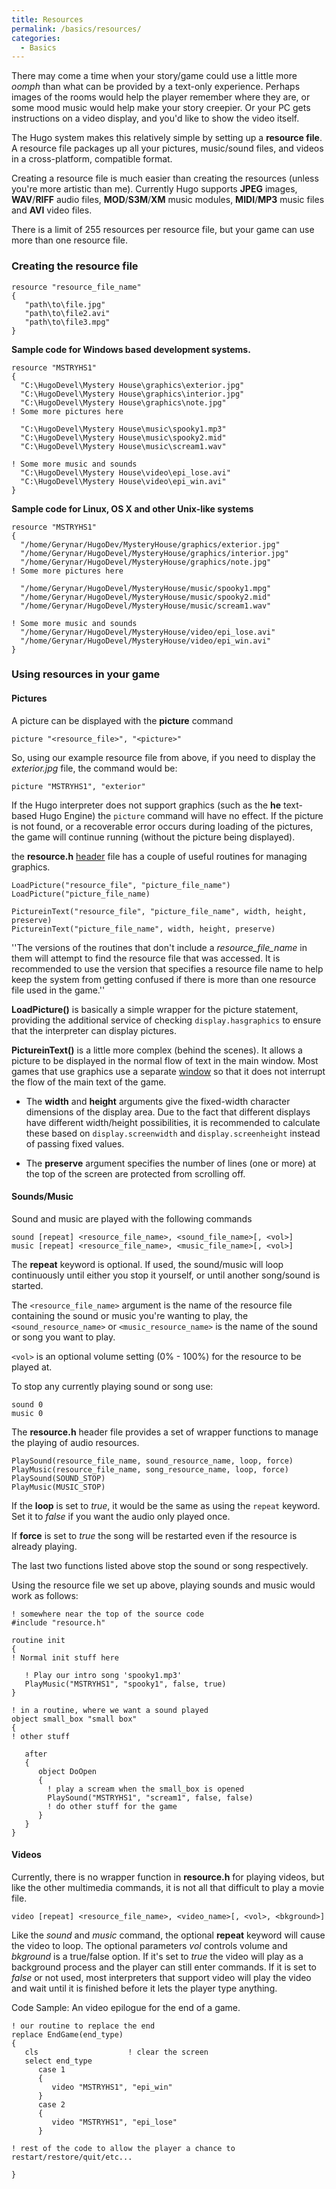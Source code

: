 ```yaml
---
title: Resources
permalink: /basics/resources/
categories: 
  - Basics
---
```


There may come a time when your story/game could use a little more
*oomph* than what can be provided by a text-only experience. Perhaps
images of the rooms would help the player remember where they are, or
some mood music would help make your story creepier. Or your PC gets
instructions on a video display, and you'd like to show the video
itself.

The Hugo system makes this relatively simple by setting up a **resource
file**. A resource file packages up all your pictures, music/sound
files, and videos in a cross-platform, compatible format.

Creating a resource file is much easier than creating the resources
(unless you're more artistic than me). Currently Hugo supports **JPEG**
images, **WAV**/**RIFF** audio files, **MOD**/**S3M**/**XM** music
modules, **MIDI**/**MP3** music files and **AVI** video files.

There is a limit of 255 resources per resource file, but your game can
use more than one resource file.

### Creating the resource file

    resource "resource_file_name"
    {
       "path\to\file.jpg"
       "path\to\file2.avi"
       "path\to\file3.mpg"
    }

**Sample code for Windows based development systems.**

    resource "MSTRYHS1"
    {
      "C:\HugoDevel\Mystery House\graphics\exterior.jpg"
      "C:\HugoDevel\Mystery House\graphics\interior.jpg"
      "C:\HugoDevel\Mystery House\graphics\note.jpg"
    ! Some more pictures here

      "C:\HugoDevel\Mystery House\music\spooky1.mp3"
      "C:\HugoDevel\Mystery House\music\spooky2.mid"
      "C:\HugoDevel\Mystery House\music\scream1.wav"

    ! Some more music and sounds
      "C:\HugoDevel\Mystery House\video\epi_lose.avi"
      "C:\HugoDevel\Mystery House\video\epi_win.avi"
    }

**Sample code for Linux, OS X and other Unix-like systems**

    resource "MSTRYHS1"
    {
      "/home/Gerynar/HugoDev/MysteryHouse/graphics/exterior.jpg"
      "/home/Gerynar/HugoDevel/MysteryHouse/graphics/interior.jpg"
      "/home/Gerynar/HugoDevel/MysteryHouse/graphics/note.jpg"
    ! Some more pictures here

      "/home/Gerynar/HugoDevel/MysteryHouse/music/spooky1.mpg"
      "/home/Gerynar/HugoDevel/MysteryHouse/music/spooky2.mid"
      "/home/Gerynar/HugoDevel/MysteryHouse/music/scream1.wav"

    ! Some more music and sounds
      "/home/Gerynar/HugoDevel/MysteryHouse/video/epi_lose.avi"
      "/home/Gerynar/HugoDevel/MysteryHouse/video/epi_win.avi"
    }

### Using resources in your game

#### Pictures

A picture can be displayed with the **picture** command

    picture "<resource_file>", "<picture>"

So, using our example resource file from above, if you need to display
the *exterior.jpg* file, the command would be:

    picture "MSTRYHS1", "exterior"

If the Hugo interpreter does not support graphics (such as the **he**
text-based Hugo Engine) the `picture` command will have no effect. If
the picture is not found, or a recoverable error occurs during loading
of the pictures, the game will continue running (without the picture
being displayed).

the **resource.h** [header](headers) file has a couple of
useful routines for managing graphics.

    LoadPicture("resource_file", "picture_file_name")
    LoadPicture("picture_file_name)

    PictureinText("resource_file", "picture_file_name", width, height, preserve)
    PictureinText("picture_file_name", width, height, preserve)

''The versions of the routines that don't include a
*resource_file_name* in them will attempt to find the resource file
that was accessed. It is recommended to use the version that specifies a
resource file name to help keep the system from getting confused if
there is more than one resource file used in the game.''

**LoadPicture()** is basically a simple wrapper for the picture
statement, providing the additional service of checking
`display.hasgraphics` to ensure that the interpreter can display
pictures.

**PictureinText()** is a little more complex (behind the scenes). It
allows a picture to be displayed in the normal flow of text in the main
window. Most games that use graphics use a separate
[window](window) so that it does not interrupt the flow of
the main text of the game.

-   The **width** and **height** arguments give the fixed-width
    character dimensions of the display area. Due to the fact that
    different displays have different width/height possibilities, it is
    recommended to calculate these based on `display.screenwidth` and
    `display.screenheight` instead of passing fixed values.

<!-- -->

-   The **preserve** argument specifies the number of lines (one or
    more) at the top of the screen are protected from scrolling off.

#### Sounds/Music

Sound and music are played with the following commands

    sound [repeat] <resource_file_name>, <sound_file_name>[, <vol>]
    music [repeat] <resource_file_name>, <music_file_name>[, <vol>]

The **repeat** keyword is optional. If used, the sound/music will loop
continuously until either you stop it yourself, or until another
song/sound is started.

The `<resource_file_name>` argument is the name of the resource
file containing the sound or music you're wanting to play, the
`<sound_resource_name>` or `<music_resource_name>` is the name
of the sound or song you want to play.

`<vol>` is an optional volume setting (0% - 100%) for the resource to
be played at.

To stop any currently playing sound or song use:

    sound 0
    music 0

The **resource.h** header file provides a set of wrapper functions to
manage the playing of audio resources.

    PlaySound(resource_file_name, sound_resource_name, loop, force)
    PlayMusic(resource_file_name, song_resource_name, loop, force)
    PlaySound(SOUND_STOP)
    PlayMusic(MUSIC_STOP)

If the **loop** is set to *true*, it would be the same as using the
`repeat` keyword. Set it to *false* if you want the audio only played
once.

If **force** is set to *true* the song will be restarted even if the
resource is already playing.

The last two functions listed above stop the sound or song respectively.

Using the resource file we set up above, playing sounds and music would
work as follows:

    ! somewhere near the top of the source code
    #include "resource.h"

    routine init
    {
    ! Normal init stuff here

       ! Play our intro song 'spooky1.mp3'
       PlayMusic("MSTRYHS1", "spooky1", false, true)
    }

    ! in a routine, where we want a sound played
    object small_box "small box"
    {
    ! other stuff

       after
       {
          object DoOpen
          {
            ! play a scream when the small_box is opened
            PlaySound("MSTRYHS1", "scream1", false, false)
            ! do other stuff for the game
          }
       }
    }

#### Videos

Currently, there is no wrapper function in **resource.h** for playing
videos, but like the other multimedia commands, it is not all that
difficult to play a movie file.

    video [repeat] <resource_file_name>, <video_name>[, <vol>, <bkground>]

Like the *sound* and *music* command, the optional **repeat** keyword
will cause the video to loop. The optional parameters *vol* controls
volume and *bkground* is a true/false option. If it's set to *true* the
video will play as a background process and the player can still enter
commands. If it is set to *false* or not used, most interpreters that
support video will play the video and wait until it is finished before
it lets the player type anything.

Code Sample: An video epilogue for the end of a game.

    ! our routine to replace the end
    replace EndGame(end_type)
    {
       cls                    ! clear the screen
       select end_type
          case 1
          {
             video "MSTRYHS1", "epi_win"
          }
          case 2
          {
             video "MSTRYHS1", "epi_lose"
          }

    ! rest of the code to allow the player a chance to restart/restore/quit/etc...

    }
